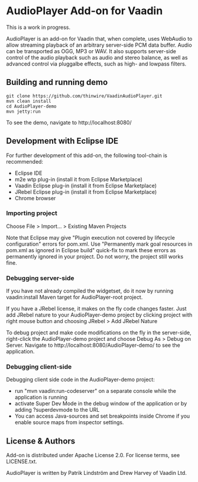 # AudioPlayer Add-on for Vaadin

This is a work in progress.

AudioPlayer is an add-on for Vaadin that, when complete, uses WebAudio to allow streaming playback of an arbitrary server-side PCM data buffer. Audio can be transported as OGG, MP3 or WAV. It also supports server-side control of the audio playback such as audio and stereo balance, as well as advanced control via pluggalbe effects, such as high- and lowpass filters.

## Building and running demo

~~~~
git clone https://github.com/thinwire/VaadinAudioPlayer.git
mvn clean install
cd AudioPlayer-demo
mvn jetty:run
~~~~

To see the demo, navigate to http://localhost:8080/

## Development with Eclipse IDE

For further development of this add-on, the following tool-chain is recommended:
- Eclipse IDE
- m2e wtp plug-in (install it from Eclipse Marketplace)
- Vaadin Eclipse plug-in (install it from Eclipse Marketplace)
- JRebel Eclipse plug-in (install it from Eclipse Marketplace)
- Chrome browser

### Importing project

Choose File > Import... > Existing Maven Projects

Note that Eclipse may give "Plugin execution not covered by lifecycle configuration" errors for pom.xml. Use "Permanently mark goal resources in pom.xml as ignored in Eclipse build" quick-fix to mark these errors as permanently ignored in your project. Do not worry, the project still works fine. 

### Debugging server-side

If you have not already compiled the widgetset, do it now by running vaadin:install Maven target for AudioPlayer-root project.

If you have a JRebel license, it makes on the fly code changes faster. Just add JRebel nature to your AudioPlayer-demo project by clicking project with right mouse button and choosing JRebel > Add JRebel Nature

To debug project and make code modifications on the fly in the server-side, right-click the AudioPlayer-demo project and choose Debug As > Debug on Server. Navigate to http://localhost:8080/AudioPlayer-demo/ to see the application.

### Debugging client-side

Debugging client side code in the AudioPlayer-demo project:
  - run "mvn vaadin:run-codeserver" on a separate console while the application is running
  - activate Super Dev Mode in the debug window of the application or by adding ?superdevmode to the URL
  - You can access Java-sources and set breakpoints inside Chrome if you enable source maps from inspector settings.
 
## License & Authors

Add-on is distributed under Apache License 2.0. For license terms, see LICENSE.txt.

AudioPlayer is written by Patrik Lindström and Drew Harvey of Vaadin Ltd.

